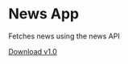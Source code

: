 # News App

Fetches news using the news API


[Download v1.0](https://github.com/subho57/NewsApp/raw/main/app/release/News%20App-release.apk)
